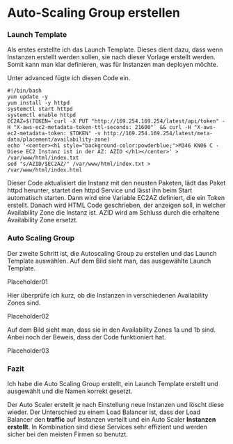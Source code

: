 # Auto-Scaling Group erstellen

### Launch Template

Als erstes erstellte ich das Launch Template. Dieses dient dazu, dass wenn Instanzen erstellt werden sollen, sie nach dieser Vorlage erstellt werden. Somit kann man klar definieren, was für Instanzen man deployen möchte. 

Unter advanced fügte ich diesen Code ein. 
```
#!/bin/bash
yum update -y
yum install -y httpd
systemctl start httpd
systemctl enable httpd
EC2AZ=$(TOKEN=`curl -X PUT "http://169.254.169.254/latest/api/token" -H "X-aws-ec2-metadata-token-ttl-seconds: 21600"` && curl -H "X-aws-ec2-metadata-token: $TOKEN" -v http://169.254.169.254/latest/meta-data/placement/availability-zone)
echo '<center><h1 style="background-color:powderblue;">M346 KN06 C - Diese EC2 Instanz ist in der AZ: AZID </h1></center>' > /var/www/html/index.txt
sed "s/AZID/$EC2AZ/" /var/www/html/index.txt > /var/www/html/index.html
```

Dieser Code aktualisiert die Instanz mit den neusten Paketen, lädt das Paket httpd herunter, startet den httpd Service und lässt ihn beim Start automatisch starten. Dann wird eine Variable EC2AZ definiert, die ein Token erstellt. Danach wird HTML Code geschrieben, der anzeigen soll, in welcher Availability Zone die Instanz ist. AZID wird am Schluss durch die erhaltene Availability Zone ersetzt. 

### Auto Scaling Group
Der zweite Schritt ist, die Autoscaling Group zu erstellen und das Launch Template auswählen. Auf dem Bild sieht man, das ausgewählte Launch Template. 

Placeholder01

Hier überprüfe ich kurz, ob die Instanzen in verschiedenen Availability Zones sind. 

Placeholder02

Auf dem Bild sieht man, dass sie in den Availability Zones 1a und 1b sind. Anbei noch der Beweis, dass der Code funktioniert hat. 

Placeholder03

### Fazit
Ich habe die Auto Scaling Group erstellt, ein Launch Template erstellt und ausgewählt und die Namen korrekt gesetzt. 

Der Auto Scaler erstellt je nach Einstellung neue Instanzen und löscht diese wieder. Der Unterschied zu einem Load Balancer ist, dass der Load Balancer den **traffic** auf Instanzen verteilt und ein Auto Scaler **Instanzen erstellt**. In Kombination sind diese Services sehr effizient und werden sicher bei den meisten Firmen so benutzt. 